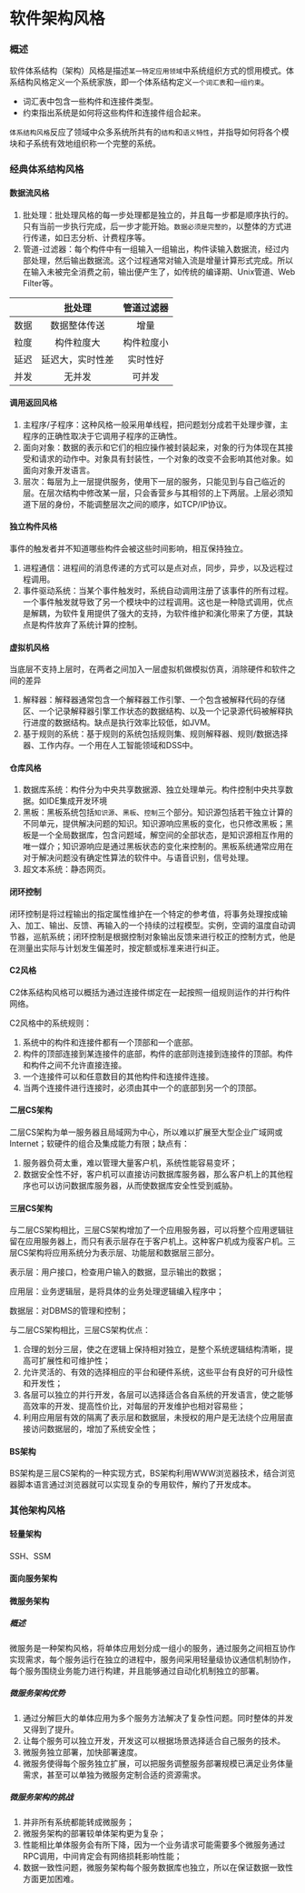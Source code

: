 # 软件架构风格 <!-- {docsify-ignore-all} -->



### 概述

​    软件体系结构（架构）风格是描述`某一特定应用领域`中系统组织方式的惯用模式。体系结构风格定义一个系统家族，即一个体系结构定义`一个词汇表`和`一组约束`。



- 词汇表中包含一些构件和连接件类型。
- 约束指出系统是如何将这些构件和连接件组合起来。

​    `体系结构风格`反应了领域中众多系统所共有的`结构`和`语义特性`，并指导如何将各个模块和子系统有效地组织称一个完整的系统。



### 经典体系结构风格

#### 数据流风格

1. 批处理：批处理风格的每一步处理都是独立的，并且每一步都是顺序执行的。只有当前一步执行完成，后一步才能开始。`数据必须是完整的`，以整体的方式进行传递，如日志分析、计费程序等。
2. 管道-过滤器：每个构件中有一组输入一组输出，构件读输入数据流，经过内部处理，然后输出数据流。这个过程通常对输入流是增量计算形式完成。所以在输入未被完全消费之前，输出便产生了，如传统的编译期、Unix管道、Web Filter等。

|      |      批处理      | 管道过滤器 |
| :--: | :--------------: | :--------: |
| 数据 |   数据整体传送   |    增量    |
| 粒度 |    构件粒度大    | 构件粒度小 |
| 延迟 | 延迟大，实时性差 |  实时性好  |
| 并发 |      无并发      |   可并发   |



#### 调用返回风格

1. 主程序/子程序：这种风格一般采用单线程，把问题划分成若干处理步骤，主程序的正确性取决于它调用子程序的正确性。
2. 面向对象：数据的表示和它们的相应操作被封装起来，对象的行为体现在其接受和请求的动作中。对象具有封装性，一个对象的改变不会影响其他对象。如面向对象开发语言。
3. 层次：每层为上一层提供服务，使用下一层的服务，只能见到与自己临近的层。在层次结构中修改某一层，只会香营乡与其相邻的上下两层。上层必须知道下层的身份，不能调整层次之间的顺序，如TCP/IP协议。



#### 独立构件风格

事件的触发者并不知道哪些构件会被这些时间影响，相互保持独立。

1. 进程通信：进程间的消息传递的方式可以是点对点，同步，异步，以及远程过程调用。
2. 事件驱动系统：当某个事件触发时，系统自动调用注册了该事件的所有过程。一个事件触发就导致了另一个模块中的过程调用。这也是一种隐式调用，优点是解耦，为软件复用提供了强大的支持，为软件维护和演化带来了方便，其缺点是构件放弃了系统计算的控制。



#### 虚拟机风格

当底层不支持上层时，在两者之间加入一层虚拟机做模拟仿真，消除硬件和软件之间的差异

1. 解释器：解释器通常包含一个解释器工作引擎、一个包含被解释代码的存储区、一个记录解释器引擎工作状态的数据结构、以及一个记录源代码被解释执行进度的数据结构。缺点是执行效率比较低，如JVM。
2. 基于规则的系统：基于规则的系统包括规则集、规则解释器、规则/数据选择器、工作内存。一个用在人工智能领域和DSS中。



#### 仓库风格

1. 数据库系统：构件分为中央共享数据源、独立处理单元。构件控制中央共享数据。如IDE集成开发环境
2. 黑板：黑板系统包括`知识源`、`黑板`、`控制`三个部分。知识源包括若干独立计算的不同单元，提供解决问题的知识。知识源响应黑板的变化，也只修改黑板；黑板是一个全局数据库，包含问题域，解空间的全部状态，是知识源相互作用的唯一媒介；知识源响应是通过黑板状态的变化来控制的。黑板系统通常应用在对于解决问题没有确定性算法的软件中。与语音识别，信号处理。
3. 超文本系统：静态网页。



#### 闭环控制

闭环控制是将过程输出的指定属性维护在一个特定的参考值，将事务处理按成输入、加工、输出、反馈、再输入的一个持续的过程模型。实例，空调的温度自动调节器，巡航系统；闭环控制是根据控制对象输出反馈来进行校正的控制方式，他是在测量出实际与计划发生偏差时，按定额或标准来进行纠正。



#### C2风格

C2体系结构风格可以概括为通过连接件绑定在一起按照一组规则运作的并行构件网络。

C2风格中的系统规则：

1. 系统中的构件和连接件都有一个顶部和一个底部。
2. 构件的顶部连接到某连接件的底部，构件的底部则连接到连接件的顶部。构件和构件之间不允许直接连接。
3. 一个连接件可以和任意数目的其他构件和连接件连接。
4. 当两个连接件进行连接时，必须由其中一个的底部到另一个的顶部。



#### 二层CS架构

二层CS架构为单一服务器且局域网为中心，所以难以扩展至大型企业广域网或Internet；软硬件的组合及集成能力有限；缺点有：

1. 服务器负荷太重，难以管理大量客户机，系统性能容易变坏；
2. 数据安全性不好，客户机可以直接访问数据库服务器，那么客户机上的其他程序也可以访问数据库服务器，从而使数据库安全性受到威胁。



#### 三层CS架构

与二层CS架构相比，三层CS架构增加了一个应用服务器，可以将整个应用逻辑驻留在应用服务器上，而只有表示层存在于客户机上。这种客户机成为瘦客户机。三层CS架构将应用系统分为表示层、功能层和数据层三部分。

表示层：用户接口，检查用户输入的数据，显示输出的数据；

应用层：业务逻辑层，是将具体的业务处理逻辑编入程序中；

数据层：对DBMS的管理和控制；

与二层CS架构相比，三层CS架构优点：

1. 合理的划分三层，使之在逻辑上保持相对独立，是整个系统逻辑结构清晰，提高可扩展性和可维护性；
2. 允许灵活的、有效的选择相应的平台和硬件系统，这些平台有良好的可升级性和开发性；
3. 各层可以独立的并行开发，各层可以选择适合各自系统的开发语言，使之能够高效率的开发、提高性价比，对每层的开发维护也相对容易些；
4. 利用应用层有效的隔离了表示层和数据层，未授权的用户是无法绕个应用层直接访问数据层的，增加了系统安全性；

#### BS架构

BS架构是三层CS架构的一种实现方式，BS架构利用WWW浏览器技术，结合浏览器脚本语言通过浏览器就可以实现复杂的专用软件，解约了开发成本。



### 其他架构风格

#### 轻量架构

SSH、SSM

#### 面向服务架构



#### 微服务架构

##### 概述

​    微服务是一种架构风格，将单体应用划分成一组小的服务，通过服务之间相互协作实现需求，每个服务运行在独立的进程中，服务间采用轻量级协议通信机制协作，每个服务围绕业务能力进行构建，并且能够通过自动化机制独立的部署。

##### 微服务架构优势

1. 通过分解巨大的单体应用为多个服务方法解决了复杂性问题。同时整体的并发又得到了提升。
2. 让每个服务可以独立开发，开发这可以根据场景选择适合自己服务的技术。
3. 微服务独立部署，加快部署速度。
4. 微服务使得每个服务独立扩展，可以把服务调整服务部署规模已满足业务体量需求，甚至可以单独为微服务定制合适的资源需求。

##### 微服务架构的挑战

1. 并非所有系统都能转成微服务；
2. 微服务架构的部署较单体架构更为复杂；
3. 性能相比单体服务会有所下降，因为一个业务请求可能需要多个微服务通过RPC调用，中间肯定会有网络损耗影响性能；
4. 数据一致性问题，微服务架构每个服务数据库也独立，所以在保证数据一致性方面更加困难。

